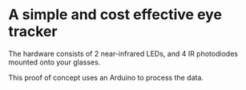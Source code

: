 # A simple and cost effective eye tracker

The hardware consists of 2 near-infrared LEDs, and 4 IR photodiodes mounted onto your glasses.

This proof of concept uses an Arduino to process the data.
